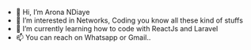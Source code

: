 - 👋 Hi, I’m Arona NDiaye
- 👀 I’m interested in Networks, Coding you know all these kind of stuffs
- 🌱 I’m currently learning how to code with ReactJs and Laravel
- 📫 You can reach on Whatsapp or Gmail..
<!---
HELLOsir001/HELLOsir001 is a ✨ special ✨ repository because its `README.md` (this file) appears on your GitHub profile.
You can click the Preview link to take a look at your changes.
--->
